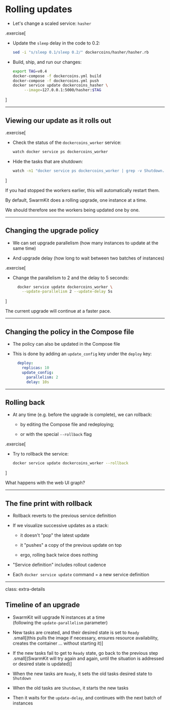 # Rolling updates

- Let's change a scaled service: `hasher`

.exercise[

- Update the `sleep` delay in the code to 0.2:
  ```bash
  sed -i "s/sleep 0.1/sleep 0.2/" dockercoins/hasher/hasher.rb
  ```

- Build, ship, and run our changes:
  ```bash
  export TAG=v0.4
  docker-compose -f dockercoins.yml build
  docker-compose -f dockercoins.yml push
  docker service update dockercoins_hasher \
       --image=127.0.0.1:5000/hasher:$TAG
  ```

]

---

## Viewing our update as it rolls out

.exercise[

- Check the status of the `dockercoins_worker` service:
  ```bash
  watch docker service ps dockercoins_worker
  ```

<!-- ```wait dockercoins_worker.1``` -->
<!-- ```keys ^C``` -->

- Hide the tasks that are shutdown:
  ```bash
  watch -n1 "docker service ps dockercoins_worker | grep -v Shutdown.*Shutdown"
  ```

<!-- ```wait dockercoins_worker.1``` -->
<!-- ```keys ^C``` -->

]

If you had stopped the workers earlier, this will automatically restart them.

By default, SwarmKit does a rolling upgrade, one instance at a time.

We should therefore see the workers being updated one by one.

---

## Changing the upgrade policy

- We can set upgrade parallelism (how many instances to update at the same time)

- And upgrade delay (how long to wait between two batches of instances)

.exercise[

- Change the parallelism to 2 and the delay to 5 seconds:
  ```bash
    docker service update dockercoins_worker \
      --update-parallelism 2 --update-delay 5s
  ```

]

The current upgrade will continue at a faster pace.

---

## Changing the policy in the Compose file

- The policy can also be updated in the Compose file

- This is done by adding an `update_config` key under the `deploy` key:

  ```yaml
    deploy:
      replicas: 10
      update_config:
        parallelism: 2
        delay: 10s
  ```

---

## Rolling back

- At any time (e.g. before the upgrade is complete), we can rollback:

  - by editing the Compose file and redeploying;

  - or with the special `--rollback` flag

.exercise[

- Try to rollback the service:
  ```bash
  docker service update dockercoins_worker --rollback
  ```

]

What happens with the web UI graph?

---

## The fine print with rollback

- Rollback reverts to the previous service definition

- If we visualize successive updates as a stack:

  - it doesn't "pop" the latest update

  - it "pushes" a copy of the previous update on top

  - ergo, rolling back twice does nothing

- "Service definition" includes rollout cadence

- Each `docker service update` command = a new service definition

---

class: extra-details

## Timeline of an upgrade

- SwarmKit will upgrade N instances at a time
  <br/>(following the `update-parallelism` parameter)

- New tasks are created, and their desired state is set to `Ready`
  <br/>.small[(this pulls the image if necessary, ensures resource availability, creates the container ... without starting it)]

- If the new tasks fail to get to `Ready` state, go back to the previous step
  <br/>.small[(SwarmKit will try again and again, until the situation is addressed or desired state is updated)]

- When the new tasks are `Ready`, it sets the old tasks desired state to `Shutdown`

- When the old tasks are `Shutdown`, it starts the new tasks

- Then it waits for the `update-delay`, and continues with the next batch of instances
